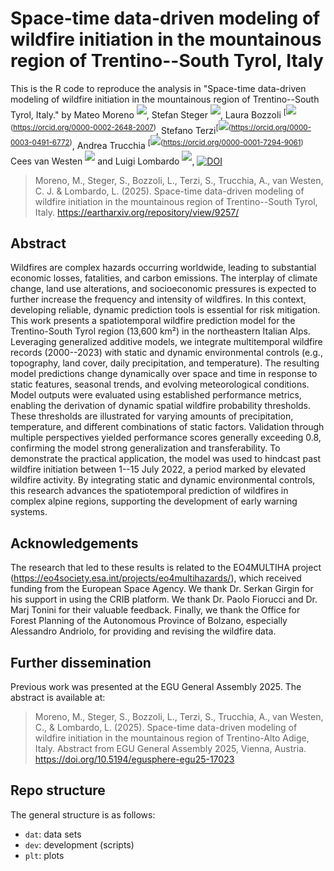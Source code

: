 # Space-time data-driven modeling of wildfire initiation in the mountainous region of Trentino--South Tyrol, Italy
This is the R code to reproduce the analysis in "Space-time data-driven modeling of wildfire initiation in the mountainous region of Trentino--South Tyrol, Italy." by
Mateo Moreno <sup>[![](https://info.orcid.org/wp-content/uploads/2020/12/orcid_16x16.gif)](https://orcid.org/0000-0002-9530-3076)</sup>, 
Stefan Steger <sup>[![](https://info.orcid.org/wp-content/uploads/2020/12/orcid_16x16.gif)](https://orcid.org/0000-0003-0886-5191)</sup>, 
Laura Bozzoli <sup>[![](https://info.orcid.org/wp-content/uploads/2020/12/orcid_16x16.gif)(https://orcid.org/0000-0002-2648-2007)</sup>, 
Stefano Terzi<sup>[![](https://info.orcid.org/wp-content/uploads/2020/12/orcid_16x16.gif)(https://orcid.org/0000-0003-0491-6772)</sup>,
Andrea Trucchia <sup>[![](https://info.orcid.org/wp-content/uploads/2020/12/orcid_16x16.gif)(https://orcid.org/0000-0001-7294-9061)</sup>
Cees van Westen <sup>[![](https://info.orcid.org/wp-content/uploads/2020/12/orcid_16x16.gif)](https://orcid.org/0000-0002-2992-902X)</sup> and 
Luigi Lombardo <sup>[![](https://info.orcid.org/wp-content/uploads/2020/12/orcid_16x16.gif)](https://orcid.org/0000-0003-4348-7288)</sup>,
[![DOI](https://zenodo.org/badge/887347458.svg)](https://doi.org/10.5281/zenodo.15033256)

> Moreno, M., Steger, S., Bozzoli, L., Terzi, S., Trucchia, A., van Westen, C. J. & Lombardo, L. (2025). Space-time data-driven modeling of wildfire initiation in the mountainous region of Trentino--South Tyrol, Italy. https://eartharxiv.org/repository/view/9257/


## Abstract
Wildfires are complex hazards occurring worldwide, leading to substantial economic losses, fatalities, and carbon emissions. The interplay of climate change, land use alterations, and socioeconomic pressures is expected to further increase the frequency and intensity of wildfires. In this context, developing reliable, dynamic prediction tools is essential for risk mitigation. This work presents a spatiotemporal wildfire prediction model for the Trentino-South Tyrol region (13,600 km²) in the northeastern Italian Alps. Leveraging generalized additive models, we integrate multitemporal wildfire records (2000--2023) with static and dynamic environmental controls (e.g., topography, land cover, daily precipitation, and temperature). The resulting model predictions change dynamically over space and time in response to static features, seasonal trends, and evolving meteorological conditions. Model outputs were evaluated using established performance metrics, enabling the derivation of dynamic spatial wildfire probability thresholds. These thresholds are illustrated for varying amounts of precipitation, temperature, and different combinations of static factors. Validation through multiple perspectives yielded performance scores generally exceeding 0.8, confirming the model strong generalization and transferability. To demonstrate the practical application, the model was used to hindcast past wildfire initiation between 1--15 July 2022, a period marked by elevated wildfire activity. By integrating static and dynamic environmental controls, this research advances the spatiotemporal prediction of wildfires in complex alpine regions, supporting the development of early warning systems.


## Acknowledgements
The research that led to these results is related to the EO4MULTIHA project (https://eo4society.esa.int/projects/eo4multihazards/), which received funding from the European Space Agency. We thank Dr. Serkan Girgin for his support in using the CRIB platform. We thank Dr. Paolo Fiorucci and Dr. Marj Tonini for their valuable feedback. Finally, we thank the Office for Forest Planning of the Autonomous Province of Bolzano, especially Alessandro Andriolo, for providing and revising the wildfire data. 


## Further dissemination
Previous work was presented at the EGU General Assembly 2025. The abstract is available at:

> Moreno, M., Steger, S., Bozzoli, L., Terzi, S., Trucchia, A., van Westen, C., & Lombardo, L. (2025). Space-time data-driven modeling of wildfire initiation in the mountainous region of Trentino-Alto Adige, Italy. Abstract from EGU General Assembly 2025, Vienna, Austria. https://doi.org/10.5194/egusphere-egu25-17023

## Repo structure
The general structure is as follows:
- `dat`: data sets
- `dev`: development (scripts)
- `plt`: plots
